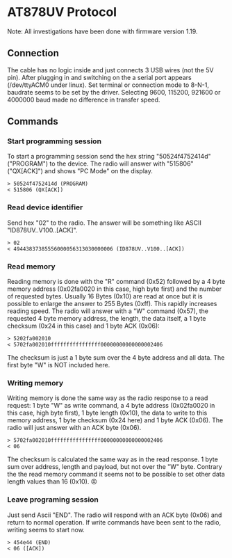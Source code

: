 # AT878UV Protocol

Note: All investigations have been done with firmware version 1.19.

## Connection
The cable has no logic inside and just connects 3 USB wires (not the 5V pin). After plugging in and switching on the a serial port appears (/dev/ttyACM0 under linux).
Set terminal or connection mode to 8-N-1, baudrate seems to be set by the driver. Selecting 9600, 115200, 921600 or 4000000 baud made no difference in transfer speed.

## Commands

### Start programming session

To start a programming session send the hex string "50524f4752414d" ("PROGRAM") to the device. The radio will answer with "515806" ("QX[ACK]") and shows "PC Mode" on the display.

```
> 50524f4752414d (PROGRAM)
< 515806 (QX[ACK])
```

### Read device identifier

Send hex "02" to the radio. The answer will be something like ASCII "ID878UV..V100..[ACK]".
```
> 02
< 49443837385556000056313030000006 (ID878UV..V100..[ACK])
```

### Read memory

Reading memory is done with the "R" command (0x52) followed by a 4 byte memory address (0x02fa0020 in this case, high byte first) and the number of requested bytes. Usually 16 Bytes (0x10) are read at once but it is possible to enlarge the answer to 255 Bytes (0xff). This rapidly increases reading speed. The radio will answer with a "W" command (0x57), the requested 4 byte memory address, the length, the data itself, a 1 byte checksum (0x24 in this case) and 1 byte ACK (0x06):

```
> 5202fa002010
< 5702fa002010ffffffffffffffff00000000000000002406
```
The checksum is just a 1 byte sum over the 4 byte address and all data. The first byte "W" is NOT included here.

### Writing memory

Writing memory is done the same way as the radio response to a read request: 1 byte "W" as write command, a 4 byte address (0x02fa0020 in this case, high byte first), 1 byte length (0x10), the data to write to this memory address, 1 byte checksum (0x24 here) and 1 byte ACK (0x06). The radio will just answer with an ACK byte (0x06).
```
> 5702fa002010ffffffffffffffff00000000000000002406
< 06
```
The checksum is calculated the same way as in the read response. 1 byte sum over address, length and payload, but not over the "W" byte. Contrary the the read memory command it seems not to be possible to set other data length values than 16 (0x10). :angry:

### Leave programing session

Just send Ascii "END". The radio will respond with an ACK byte (0x06) and return to normal operation. If write commands have been sent to the radio, writing seems to start now.

```
> 454e44 (END)
< 06 ([ACK])
```


